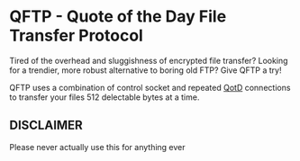 # QFTP - Quote of the Day File Transfer Protocol

Tired of the overhead and sluggishness of encrypted file transfer? Looking for a trendier, more robust alternative to boring old FTP? Give QFTP a try!

QFTP uses a combination of control socket and repeated [QotD](https://tools.ietf.org/html/rfc865) connections to transfer your files 512 delectable bytes at a time.

## DISCLAIMER
Please never actually use this for anything ever